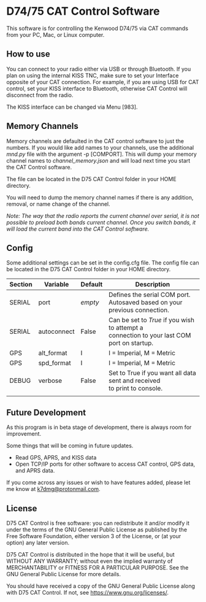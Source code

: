 # D74/75 CAT Control Software

This software is for controlling the Kenwood D74/75 via CAT commands from your PC, Mac, or Linux computer.

## How to use
You can connect to your radio either via USB or through Bluetooth. If you plan on using the internal KISS TNC, make sure to set your Interface opposite of your CAT connection. For example, if you are using USB for CAT control, set your KISS interface to Bluetooth, otherwise CAT Control will disconnect from the radio.

The KISS interface can be changed via Menu [983].

## Memory Channels
Memory channels are defaulted in the CAT control software to just the numbers. If you would like add names to your channels, use the additional <i>mnd.py</i> file with the 
argument -p [COMPORT]. This will dump your memory channel names to <i>channel_memory.json</i> and will load next time you start the CAT Control software.

The file can be located in the D75 CAT Control folder in your HOME directory.

You will need to dump the memory channel names if there is any addition, removal, or name change of the channel.

<i>Note: The way that the radio reports the current channel over serial, it is not possible to preload both bands current channel. Once you switch bands, it will load the current band into the CAT Control software.</i>

## Config
Some additional settings can be set in the config.cfg file. The config file can be located in the D75 CAT Control folder in your HOME directory.

| Section | Variable    | Default      | Description |
|---------|-------------|--------------|-------------|
| SERIAL  | port        | <i>empty</i> | Defines the serial COM port.<br/>Autosaved based on your previous connection. |
| SERIAL  | autoconnect | False        | Can be set to <i>True</i> if you wish to attempt a<br/>connection to your last COM port on startup. |
| GPS     | alt_format  | I            | I = Imperial, M = Metric |
| GPS     | spd_format  | I            | I = Imperial, M = Metric |
| DEBUG   | verbose     | False        | Set to True if you want all data sent and received<br/>to print to console. |
|||||




## Future Development
As this program is in beta stage of development, there is always room for improvement.

Some things that will be coming in future updates.
* Read GPS, APRS, and KISS data
* Open TCP/IP ports for other software to access CAT control, GPS data, and APRS data.

If you come across any issues or wish to have features added, please let me know at <a href="mailto:k7dmg@protonmail.com">k7dmg@protonmail.com</a>.

## License

D75 CAT Control is free software: you can redistribute it and/or modify it under the terms of the GNU General Public License as published by the Free Software Foundation, either version 3 of the License, or (at your option) any later version.

D75 CAT Control is distributed in the hope that it will be useful, but WITHOUT ANY WARRANTY; without even the implied warranty of MERCHANTABILITY or FITNESS FOR A PARTICULAR PURPOSE. See the GNU General Public License for more details.

You should have received a copy of the GNU General Public License along with D75 CAT Control. If not, see <https://www.gnu.org/licenses/>.